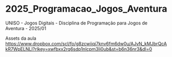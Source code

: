 # 2025_Programacao_Jogos_Aventura
UNISO - Jogos Digitais - Disciplina de Programação para Jogos de Aventura - 2025/01

Assets da aula
https://www.dropbox.com/scl/fo/g8zcwiiqj7knv6fm6dw0u/AJvN_kMJbrQcAkR7WpELNLI?rlkey=xwfbxx2rq6sdp1nlcpm3li0ub&st=b6n36nr3&dl=0
